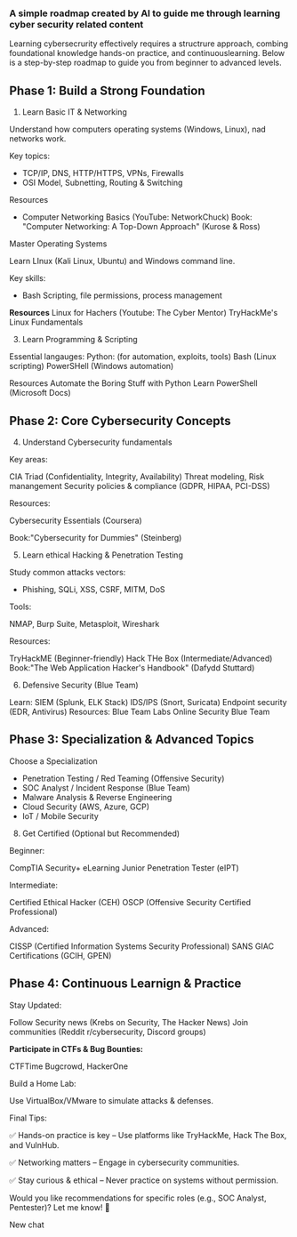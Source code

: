 ### A simple roadmap created by AI to guide me through learning cyber security related content

Learning cybersecrurity effectively requires a structrure approach, combing foundational knowledge hands-on practice, and continuouslearning. Below is a step-by-step roadmap to guide you from beginner to advanced levels.


## Phase 1: Build a Strong Foundation 

1. Learn Basic IT & Networking 

Understand how computers operating systems (Windows, Linux), nad networks work. 

Key topics:
  - TCP/IP, DNS, HTTP/HTTPS, VPNs, Firewalls 
  - OSI Model, Subnetting, Routing & Switching 


Resources 
  - Computer Networking Basics (YouTube: NetworkChuck) 
  Book: "Computer Networking: A Top-Down Approach" (Kurose & Ross)


Master Operating Systems 

Learn LInux (Kali Linux, Ubuntu) and Windows command line.

Key skills:
  - Bash Scripting, file permissions, process management

**Resources** Linux for Hachers (Youtube: The Cyber Mentor)
TryHackMe's Linux Fundamentals


3. Learn Programming & Scripting

Essential langauges:
  Python: (for automation, exploits, tools)
  Bash (Linux scripting)
  PowerSHell (Windows automation)


Resources
  Automate the Boring Stuff with Python 
  Learn PowerShell (Microsoft Docs)

## Phase 2: Core Cybersecurity Concepts 

4. Understand Cybersecurity fundamentals

Key areas: 

CIA Triad (Confidentiality, Integrity, Availability)
Threat modeling, Risk manangement 
Security policies & compliance (GDPR, HIPAA, PCI-DSS)

Resources:

Cybersecurity Essentials (Coursera)

Book:"Cybersecurity for Dummies" (Steinberg)

5. Learn ethical Hacking & Penetration Testing

Study common attacks vectors:

- Phishing, SQLi, XSS, CSRF, MITM, DoS

Tools:

NMAP, Burp Suite, Metasploit, Wireshark 

Resources:

TryHackME (Beginner-friendly)
Hack THe Box
(Intermediate/Advanced)
Book:"The Web Application Hacker's Handbook" (Dafydd Stuttard)

6. Defensive Security (Blue Team)

Learn:
  SIEM (Splunk, ELK Stack)
  IDS/IPS (Snort, Suricata)
  Endpoint security (EDR, Antivirus)
Resources:
  Blue Team Labs Online
  Security Blue Team

## Phase 3: Specialization & Advanced Topics 

Choose a Specialization 

- Penetration Testing / Red Teaming (Offensive Security)
- SOC Analyst / Incident Response (Blue Team)
- Malware Analysis & Reverse Engineering
- Cloud Security (AWS, Azure, GCP)
- IoT / Mobile Security

8. Get Certified (Optional but Recommended)

Beginner:

CompTIA Security+
eLearning Junior Penetration Tester (eIPT)

Intermediate:

Certified Ethical Hacker (CEH)
OSCP (Offensive Security Certified Professional)

Advanced:

CISSP (Certified Information Systems Security Professional)
SANS GIAC Certifications (GCIH, GPEN)

## Phase 4: Continuous Learnign & Practice 

Stay Updated:

Follow Security news (Krebs on Security, The Hacker News)
Join communities (Reddit r/cybersecurity, Discord groups)

**Participate in CTFs & Bug Bounties:**

CTFTime
Bugcrowd, HackerOne

Build a Home Lab:

Use VirtualBox/VMware to simulate attacks & defenses.


Final Tips:

✅ Hands-on practice is key – Use platforms like TryHackMe, Hack The Box, and VulnHub.

✅ Networking matters – Engage in cybersecurity communities.

✅ Stay curious & ethical – Never practice on systems without permission.

Would you like recommendations for specific roles (e.g., SOC Analyst, Pentester)? Let me know! 🚀

New chat










  
